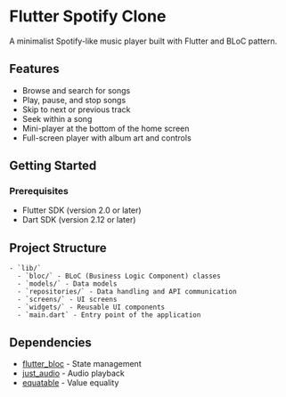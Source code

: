 # Flutter Spotify Clone

A minimalist Spotify-like music player built with Flutter and BLoC pattern.

## Features

- Browse and search for songs
- Play, pause, and stop songs
- Skip to next or previous track
- Seek within a song
- Mini-player at the bottom of the home screen
- Full-screen player with album art and controls

## Getting Started

### Prerequisites

- Flutter SDK (version 2.0 or later)
- Dart SDK (version 2.12 or later)

## Project Structure
```
- `lib/`
  - `bloc/` - BLoC (Business Logic Component) classes
  - `models/` - Data models
  - `repositories/` - Data handling and API communication
  - `screens/` - UI screens
  - `widgets/` - Reusable UI components
  - `main.dart` - Entry point of the application
```
## Dependencies

- [flutter_bloc](https://pub.dev/packages/flutter_bloc) - State management
- [just_audio](https://pub.dev/packages/just_audio) - Audio playback
- [equatable](https://pub.dev/packages/equatable) - Value equality


